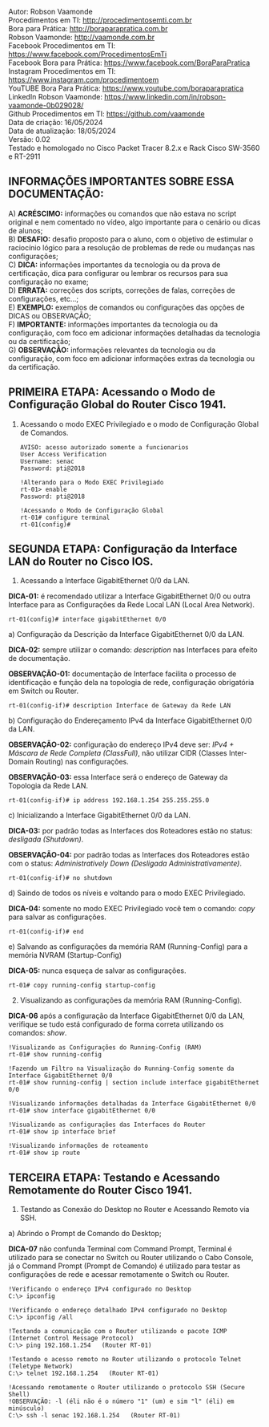 Autor: Robson Vaamonde<br>
Procedimentos em TI: http://procedimentosemti.com.br<br>
Bora para Prática: http://boraparapratica.com.br<br>
Robson Vaamonde: http://vaamonde.com.br<br>
Facebook Procedimentos em TI: https://www.facebook.com/ProcedimentosEmTi<br>
Facebook Bora para Prática: https://www.facebook.com/BoraParaPratica<br>
Instagram Procedimentos em TI: https://www.instagram.com/procedimentoem<br>
YouTUBE Bora Para Prática: https://www.youtube.com/boraparapratica<br>
LinkedIn Robson Vaamonde: https://www.linkedin.com/in/robson-vaamonde-0b029028/<br>
Github Procedimentos em TI: https://github.com/vaamonde<br>
Data de criação: 16/05/2024<br>
Data de atualização: 18/05/2024<br>
Versão: 0.02<br>
Testado e homologado no Cisco Packet Tracer 8.2.x e Rack Cisco SW-3560 e RT-2911

## INFORMAÇÕES IMPORTANTES SOBRE ESSA DOCUMENTAÇÃO:

A) **ACRÉSCIMO:** informações ou comandos que não estava no script original e nem comentado no vídeo, algo importante para o cenário ou dicas de alunos;<br>
B) **DESAFIO:** desafio proposto para o aluno, com o objetivo de estimular o raciocínio lógico para a resolução de problemas de rede ou mudanças nas configurações;<br>
C) **DICA:** informações importantes da tecnologia ou da prova de certificação, dica para configurar ou lembrar os recursos para sua configuração no exame;<br>
D) **ERRATA:** correções dos scripts, correções de falas, correções de configurações, etc...;<br>
E) **EXEMPLO:** exemplos de comandos ou configurações das opções de DICAS ou OBSERVAÇÃO;<br>
F) **IMPORTANTE:** informações importantes da tecnologia ou da configuração, com foco em adicionar informações detalhadas da tecnologia ou da certificação;<br>
G) **OBSERVAÇÃO:** informações relevantes da tecnologia ou da configuração, com foco em adicionar informações extras da tecnologia ou da certificação.

## PRIMEIRA ETAPA: Acessando o Modo de Configuração Global do Router Cisco 1941.

01. Acessando o modo EXEC Privilegiado e o modo de Configuração Global de Comandos.

		AVISO: acesso autorizado somente a funcionarios
		User Access Verification
		Username: senac
		Password: pti@2018

		!Alterando para o Modo EXEC Privilegiado
		rt-01> enable
		Password: pti@2018

		!Acessando o Modo de Configuração Global
		rt-01# configure terminal
		rt-01(config)#

## SEGUNDA ETAPA: Configuração da Interface LAN do Router no Cisco IOS.

01. Acessando a Interface GigabitEthernet 0/0 da LAN.

**DICA-01:** é recomendado utilizar a Interface GigabitEthernet 0/0 ou outra Interface para as Configurações da Rede Local LAN (Local Area Network).

	rt-01(config)# interface gigabitEthernet 0/0

a) Configuração da Descrição da Interface GigabitEthernet 0/0 da LAN.

**DICA-02:** sempre utilizar o comando: *description* nas Interfaces para efeito de documentação.

**OBSERVAÇÃO-01:** documentação de Interface facilita o processo de identificação e função dela na topologia de rede, configuração obrigatória em Switch ou Router.

	rt-01(config-if)# description Interface de Gateway da Rede LAN

b) Configuração do Endereçamento IPv4 da Interface GigabitEthernet 0/0 da LAN.

**OBSERVAÇÃO-02:** configuração do endereço IPv4 deve ser: *IPv4 + Máscara de Rede Completa (ClassFull)*, não utilizar CIDR (Classes Inter-Domain Routing) nas configurações.

**OBSERVAÇÃO-03:** essa Interface será o endereço de Gateway da Topologia da Rede LAN.

	rt-01(config-if)# ip address 192.168.1.254 255.255.255.0

c) Inicializando a Interface GigabitEthernet 0/0 da LAN.

**DICA-03:** por padrão todas as Interfaces dos Roteadores estão no status: *desligada (Shutdown)*.

**OBSERVAÇÃO-04:** por padrão todas as Interfaces dos Roteadores estão com o status: *Administratively Down (Desligada Administrativamente)*.

	rt-01(config-if)# no shutdown

d) Saindo de todos os níveis e voltando para o modo EXEC Privilegiado.

**DICA-04:** somente no modo EXEC Privilegiado você tem o comando: *copy* para salvar as configurações.

	rt-01(config-if)# end

e) Salvando as configurações da memória RAM (Running-Config) para a memória NVRAM (Startup-Config)

**DICA-05:** nunca esqueça de salvar as configurações.

	rt-01# copy running-config startup-config

02. Visualizando as configurações da memória RAM (Running-Config).

**DICA-06** após a configuração da Interface GigabitEthernet 0/0 da LAN, verifique se tudo está configurado de forma correta utilizando os comandos: *show*.
	
	!Visualizando as Configurações do Running-Config (RAM)
	rt-01# show running-config

	!Fazendo um Filtro na Visualização do Running-Config somente da Interface GigabitEthernet 0/0
	rt-01# show running-config | section include interface gigabitEthernet 0/0

	!Visualizando informações detalhadas da Interface GigabitEthernet 0/0
	rt-01# show interface gigabitEthernet 0/0

	!Visualizando as configurações das Interfaces do Router
	rt-01# show ip interface brief

	!Visualizando informações de roteamento
	rt-01# show ip route

## TERCEIRA ETAPA: Testando e Acessando Remotamente do Router Cisco 1941.

01. Testando as Conexão do Desktop no Router e Acessando Remoto via SSH.

a) Abrindo o Prompt de Comando do Desktop;

**DICA-07** não confunda Terminal com Command Prompt, Terminal é utilizado para se conectar no Switch ou Router utilizando o Cabo Console, já o Command Prompt (Prompt de Comando) é utilizado para testar as configurações de rede e acessar remotamente o Switch ou Router.

	!Verificando o endereço IPv4 configurado no Desktop
	C:\> ipconfig

	!Verificando o endereço detalhado IPv4 configurado no Desktop
	C:\> ipconfig /all

	!Testando a comunicação com o Router utilizando o pacote ICMP (Internet Control Message Protocol)
	C:\> ping 192.168.1.254   (Router RT-01)

	!Testando o acesso remoto no Router utilizando o protocolo Telnet (Teletype Network)
	C:\> telnet 192.168.1.254   (Router RT-01)

	!Acessando remotamente o Router utilizando o protocolo SSH (Secure Shell)
	!OBSERVAÇÃO: -l (éli não é o número "1" (um) e sim "l" (éli) em minúsculo)
	C:\> ssh -l senac 192.168.1.254   (Router RT-01)